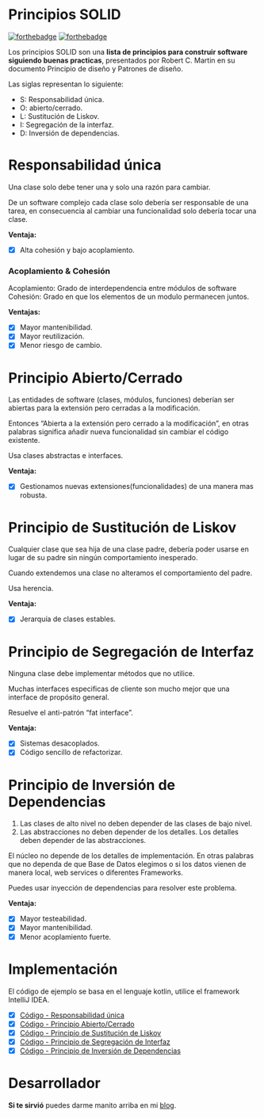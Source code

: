 # Principios SOLID
[![forthebadge](https://forthebadge.com/images/badges/built-by-developers.svg)](https://forthebadge.com) [![forthebadge](https://forthebadge.com/images/badges/for-sharks.svg)](https://forthebadge.com)

Los principios SOLID son una **lista de principios para construir software siguiendo buenas practicas**, presentados por Robert C. Martin en su documento Principio de diseño y Patrones de diseño.

Las siglas representan lo siguiente:
- S: Responsabilidad única.
- O: abierto/cerrado.
- L: Sustitución de Liskov.
- I: Segregación de la interfaz.
- D: Inversión de dependencias.

# Responsabilidad única
Una clase solo debe tener una y solo una razón para cambiar.

De un software complejo cada clase solo debería ser responsable de una tarea, en consecuencia al cambiar una funcionalidad solo debería tocar una clase.

**Ventaja:**
- [x] Alta cohesión y bajo acoplamiento.

### Acoplamiento & Cohesión
Acoplamiento: Grado de interdependencia entre módulos de software 
Cohesión: Grado en que los elementos de un modulo permanecen juntos. 

**Ventajas:**
- [x] Mayor mantenibilidad.
- [x] Mayor reutilización.
- [x] Menor riesgo de cambio.

# Principio Abierto/Cerrado
Las entidades de software (clases, módulos, funciones) deberían ser abiertas para la extensión pero cerradas a la modificación.

Entonces “Abierta a la extensión pero cerrado a la modificación”, en otras palabras significa añadir nueva funcionalidad sin cambiar el código existente.

Usa clases abstractas e interfaces.

**Ventaja:**
- [x] Gestionamos nuevas extensiones(funcionalidades) de una manera mas robusta.

# Principio de Sustitución de Liskov
Cualquier clase que sea hija de una clase padre, debería poder usarse en lugar de su padre sin ningún comportamiento inesperado.

Cuando extendemos una clase no alteramos el comportamiento del padre.

Usa herencia.

**Ventaja:**
- [x] Jerarquía de clases estables.

# Principio de Segregación de Interfaz
Ninguna clase debe implementar métodos que no utilice.

Muchas interfaces especificas de cliente son mucho mejor que una interface de propósito general.

Resuelve el anti-patrón “fat interface”.

**Ventaja:**
- [x] Sistemas desacoplados.
- [x] Código sencillo de refactorizar.

# Principio de Inversión de Dependencias

1. Las clases de alto nivel no deben depender de las clases de bajo nivel.
2. Las abstracciones no deben depender de los detalles. Los detalles deben depender de las abstracciones.

El núcleo no depende de los detalles de implementación. En otras palabras que no dependa de que Base de Datos elegimos o si los datos vienen de manera local, web services o diferentes Frameworks.

Puedes usar inyección de dependencias para resolver este problema. 

**Ventaja:**
- [x] Mayor testeabilidad.
- [x] Mayor mantenibilidad.
- [x] Menor acoplamiento fuerte.

# Implementación
El código de ejemplo se basa en el lenguaje kotlin, utilice el framework IntelliJ IDEA.

- [x] [Código - Responsabilidad única](https://github.com/FahedHermoza/Principios-SOLID/tree/master/Principios%20SOLID/src/SOLID/srp)
- [x] [Código - Principio Abierto/Cerrado](https://github.com/FahedHermoza/Principios-SOLID/tree/master/Principios%20SOLID/src/SOLID/ocp) 
- [x] [Código - Principio de Sustitución de Liskov](https://github.com/FahedHermoza/Principios-SOLID/tree/master/Principios%20SOLID/src/SOLID/lsp)
- [x] [Código - Principio de Segregación de Interfaz](https://github.com/FahedHermoza/Principios-SOLID/tree/master/Principios%20SOLID/src/SOLID/isp)  
- [x] [Código - Principio de Inversión de Dependencias](https://github.com/FahedHermoza/Principios-SOLID/tree/master/Principios%20SOLID/src/SOLID/div)

# Desarrollador
**Si te sirvió** puedes darme manito arriba en mi [blog](https://www.facebook.com/fahedhermoza/).
